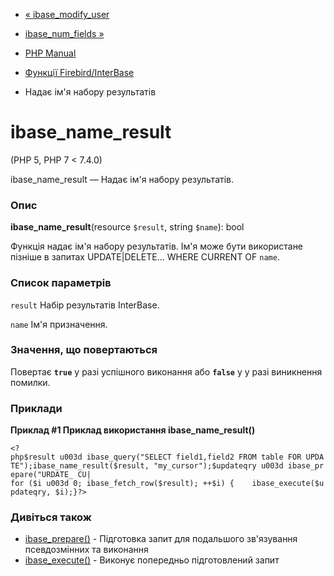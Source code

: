 - [« ibase_modify_user](function.ibase-modify-user.md)
- [ibase_num_fields »](function.ibase-num-fields.md)

- [PHP Manual](index.md)
- [Функції Firebird/InterBase](ref.ibase.md)
- Надає ім'я набору результатів

# ibase_name_result

(PHP 5, PHP 7 \< 7.4.0)

ibase_name_result — Надає ім'я набору результатів.

### Опис

**ibase_name_result**(resource `$result`, string `$name`): bool

Функція надає ім'я набору результатів. Ім'я може бути використане
пізніше в запитах UPDATE\|DELETE... WHERE CURRENT OF `name`.

### Список параметрів

`result`
Набір результатів InterBase.

`name`
Ім'я призначення.

### Значення, що повертаються

Повертає **`true`** у разі успішного виконання або **`false`** у
у разі виникнення помилки.

### Приклади

**Приклад #1 Приклад використання **ibase_name_result()****

` <?php$result u003d ibase_query("SELECT field1,field2 FROM table FOR UPDATE");ibase_name_result($result, "my_cursor");$updateqry u003d ibase_prepare("URDATE_ CU| for ($i u003d 0; ibase_fetch_row($result); ++$i) {    ibase_execute($updateqry, $i);}?> `

### Дивіться також

- [ibase_prepare()](function.ibase-prepare.md) - Підготовка
запит для подальшого зв'язування псевдозмінних та виконання
- [ibase_execute()](function.ibase-execute.md) - Виконує
попередньо підготовлений запит
